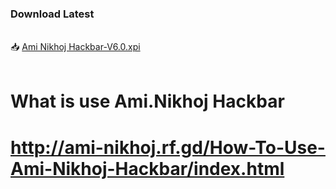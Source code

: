 
### Download  Latest
<br>📥 <a href="https://github.com/aminikhoj007/Ami-Nikhoj-Hackbar-v4.0/blob/main/Ami%20Nikhoj%20Hackbar-V6.0.xpi">Ami Nikhoj Hackbar-V6.0.xpi</a>
<br><br>

# What is use Ami.Nikhoj Hackbar
#
# http://ami-nikhoj.rf.gd/How-To-Use-Ami-Nikhoj-Hackbar/index.html
